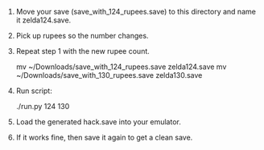 1. Move your save (save_with_124_rupees.save) to this directory and name it zelda124.save.
2. Pick up rupees so the number changes.
3. Repeat step 1 with the new rupee count.

    mv ~/Downloads/save_with_124_rupees.save zelda124.save
    mv ~/Downloads/save_with_130_rupees.save zelda130.save

4. Run script:

    ./run.py 124 130

5. Load the generated hack.save into your emulator.
6. If it works fine, then save it again to get a clean save.

